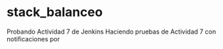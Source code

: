 # stack_balanceo
Probando Actividad 7 de Jenkins
Haciendo pruebas de Actividad 7 con notificaciones por
